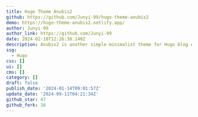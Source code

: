 ```yaml
---
title: Hugo Theme Anubis2
github: https://github.com/Junyi-99/hugo-theme-anubis2
demo: https://hugo-theme-anubis2.netlify.app/
author: Junyi-99
author_link: https://github.com/Junyi-99
date: 2024-02-18T12:26:38.140Z
description: Anubis2 is another simple minimalist theme for Hugo blog engine
ssg:
  - Hugo
css: []
ui: []
cms: []
category: []
draft: false
publish_date: '2024-01-14T09:01:57Z'
update_date: '2024-09-11T04:21:34Z'
github_star: 47
github_fork: 16
---
```

